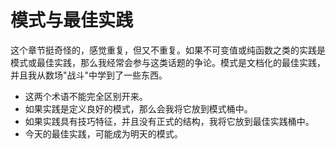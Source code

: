 # 模式与最佳实践

这个章节挺奇怪的，感觉重复，但又不重复。如果不可变值或纯函数之类的实践是模式或最佳实践，那么我经常会参与这类话题的争论。模式是文档化的最佳实践，并且我从数场"战斗"中学到了一些东西。

* 这两个术语不能完全区别开来。
* 如果实践是定义良好的模式，那么会我将它放到模式桶中。
* 如果实践具有技巧特征，并且没有正式的结构，我将它放到最佳实践桶中。
* 今天的最佳实践，可能成为明天的模式。

